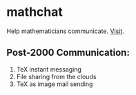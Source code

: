 # mathchat

Help mathematicians communicate. [Visit][1].

## Post-2000 Communication: 

1. TeX instant messaging 
2. File sharing from the clouds
3. TeX as image mail sending  

[1]:http://mathchat.fr:8083/login

